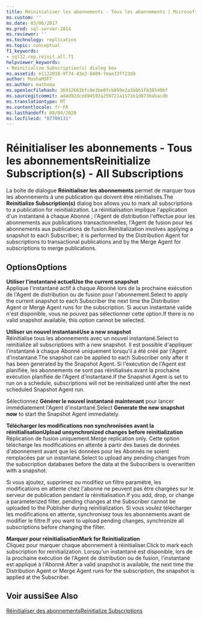 ```yaml
---
title: Réinitialiser les abonnements - Tous les abonnements | Microsoft Docs
ms.custom: ''
ms.date: 03/06/2017
ms.prod: sql-server-2014
ms.reviewer: ''
ms.technology: replication
ms.topic: conceptual
f1_keywords:
- sql12.rep.reinit.all.f1
helpviewer_keywords:
- Reinitialize Subscription(s) dialog box
ms.assetid: e1122018-9f74-43e3-8489-7eae33ff23d9
author: MashaMSFT
ms.author: mathoma
ms.openlocfilehash: 36912663bfc8e3be0fcb899e2a3bbb1f838549bf
ms.sourcegitcommit: ad4d92dce894592a259721a1571b1d8736abacdb
ms.translationtype: MT
ms.contentlocale: fr-FR
ms.lasthandoff: 08/04/2020
ms.locfileid: "87709131"
---
```

# <a name="reinitialize-subscriptions---all-subscriptions"></a><span data-ttu-id="121f4-102">Réinitialiser les abonnements - Tous les abonnements</span><span class="sxs-lookup"><span data-stu-id="121f4-102">Reinitialize Subscription(s) - All Subscriptions</span></span>
  <span data-ttu-id="121f4-103">La boîte de dialogue **Réinitialiser les abonnements** permet de marquer tous les abonnements à une publication qui doivent être réinitialisés.</span><span class="sxs-lookup"><span data-stu-id="121f4-103">The **Reinitialize Subscription(s)** dialog box allows you to mark all subscriptions to a publication for reinitialization.</span></span> <span data-ttu-id="121f4-104">La réinitialisation implique l'application d'un instantané à chaque Abonné ; l'Agent de distribution l'effectue pour les abonnements aux publications transactionnelles, l'Agent de fusion pour les abonnements aux publications de fusion.</span><span class="sxs-lookup"><span data-stu-id="121f4-104">Reinitialization involves applying a snapshot to each Subscriber; it is performed by the Distribution Agent for subscriptions to transactional publications and by the Merge Agent for subscriptions to merge publications.</span></span>  
  
## <a name="options"></a><span data-ttu-id="121f4-105">Options</span><span class="sxs-lookup"><span data-stu-id="121f4-105">Options</span></span>  
 <span data-ttu-id="121f4-106">**Utiliser l'instantané actuel**</span><span class="sxs-lookup"><span data-stu-id="121f4-106">**Use the current snapshot**</span></span>  
 <span data-ttu-id="121f4-107">Applique l'instantané actif à chaque Abonné lors de la prochaine exécution de l'Agent de distribution ou de fusion pour l'abonnement.</span><span class="sxs-lookup"><span data-stu-id="121f4-107">Select to apply the current snapshot to each Subscriber the next time the Distribution Agent or Merge Agent runs for the subscription.</span></span> <span data-ttu-id="121f4-108">Si aucun instantané valide n'est disponible, vous ne pouvez pas sélectionner cette option.</span><span class="sxs-lookup"><span data-stu-id="121f4-108">If there is no valid snapshot available, this option cannot be selected.</span></span>  
  
 <span data-ttu-id="121f4-109">**Utiliser un nouvel instantané**</span><span class="sxs-lookup"><span data-stu-id="121f4-109">**Use a new snapshot**</span></span>  
 <span data-ttu-id="121f4-110">Réinitialise tous les abonnements avec un nouvel instantané.</span><span class="sxs-lookup"><span data-stu-id="121f4-110">Select to reinitialize all subscriptions with a new snapshot.</span></span> <span data-ttu-id="121f4-111">Il est possible d'appliquer l'instantané à chaque Abonné uniquement lorsqu'il a été créé par l'Agent d'instantané.</span><span class="sxs-lookup"><span data-stu-id="121f4-111">The snapshot can be applied to each Subscriber only after it has been generated by the Snapshot Agent.</span></span> <span data-ttu-id="121f4-112">Si l'exécution de l'Agent est planifiée, les abonnements ne sont pas réinitialisés avant la prochaine exécution planifiée de l'Agent d'instantané.</span><span class="sxs-lookup"><span data-stu-id="121f4-112">If the Snapshot Agent is set to run on a schedule, subscriptions will not be reinitialized until after the next scheduled Snapshot Agent run.</span></span>  
  
 <span data-ttu-id="121f4-113">Sélectionnez **Générer le nouvel instantané maintenant** pour lancer immédiatement l'Agent d'instantané.</span><span class="sxs-lookup"><span data-stu-id="121f4-113">Select **Generate the new snapshot now** to start the Snapshot Agent immediately.</span></span>  
  
 <span data-ttu-id="121f4-114">**Télécharger les modifications non synchronisées avant la réinitialisation**</span><span class="sxs-lookup"><span data-stu-id="121f4-114">**Upload unsynchronized changes before reinitialization**</span></span>  
 <span data-ttu-id="121f4-115">Réplication de fusion uniquement.</span><span class="sxs-lookup"><span data-stu-id="121f4-115">Merge replication only.</span></span> <span data-ttu-id="121f4-116">Cette option télécharge les modifications en attente à partir des bases de données d'abonnement avant que les données pour les Abonnés ne soient remplacées par un instantané.</span><span class="sxs-lookup"><span data-stu-id="121f4-116">Select to upload any pending changes from the subscription databases before the data at the Subscribers is overwritten with a snapshot.</span></span>  
  
 <span data-ttu-id="121f4-117">Si vous ajoutez, supprimez ou modifiez un filtre paramétré, les modifications en attente chez l'abonné ne peuvent pas être chargées sur le serveur de publication pendant la réinitialisation.</span><span class="sxs-lookup"><span data-stu-id="121f4-117">If you add, drop, or change a parameterized filter, pending changes at the Subscriber cannot be uploaded to the Publisher during reinitialization.</span></span> <span data-ttu-id="121f4-118">Si vous voulez télécharger les modifications en attente, synchronisez tous les abonnements avant de modifier le filtre.</span><span class="sxs-lookup"><span data-stu-id="121f4-118">If you want to upload pending changes, synchronize all subscriptions before changing the filter.</span></span>  
  
 <span data-ttu-id="121f4-119">**Marquer pour réinitialisation**</span><span class="sxs-lookup"><span data-stu-id="121f4-119">**Mark for Reinitialization**</span></span>  
 <span data-ttu-id="121f4-120">Cliquez pour marquer chaque abonnement à réinitialiser.</span><span class="sxs-lookup"><span data-stu-id="121f4-120">Click to mark each subscription for reinitialization.</span></span> <span data-ttu-id="121f4-121">Lorsqu'un instantané est disponible, lors de la prochaine exécution de l'Agent de distribution ou de fusion, l'instantané est appliqué à l'Abonné.</span><span class="sxs-lookup"><span data-stu-id="121f4-121">After a valid snapshot is available, the next time the Distribution Agent or Merge Agent runs for the subscription, the snapshot is applied at the Subscriber.</span></span>  
  
## <a name="see-also"></a><span data-ttu-id="121f4-122">Voir aussi</span><span class="sxs-lookup"><span data-stu-id="121f4-122">See Also</span></span>  
 [<span data-ttu-id="121f4-123">Réinitialiser des abonnements</span><span class="sxs-lookup"><span data-stu-id="121f4-123">Reinitialize Subscriptions</span></span>](reinitialize-subscriptions.md)  
  
  
